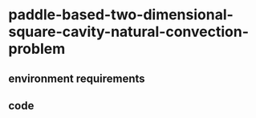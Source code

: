 # paddle-based-two-dimensional-square-cavity-natural-convection-problem

## environment requirements

## code
